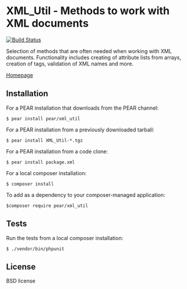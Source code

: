 # XML_Util - Methods to work with XML documents

[![Build Status](https://travis-ci.org/pear/XML_Util.svg?branch=master)](https://travis-ci.org/pear/XML_Util)
    

Selection of methods that are often needed when working with XML documents.
Functionality includes creating of attribute lists from arrays,
creation of tags, validation of XML names and more.

[Homepage](http://pear.php.net/package/XML_Util/)


## Installation
For a PEAR installation that downloads from the PEAR channel:

`$ pear install pear/xml_util`

For a PEAR installation from a previously downloaded tarball:

`$ pear install XML_Util-*.tgz`

For a PEAR installation from a code clone:

`$ pear install package.xml`

For a local composer installation:

`$ composer install`

To add as a dependency to your composer-managed application:

`$composer require pear/xml_util`


## Tests
Run  the tests from a local composer installation:

`$ ./vendor/bin/phpunit`


## License
BSD license
